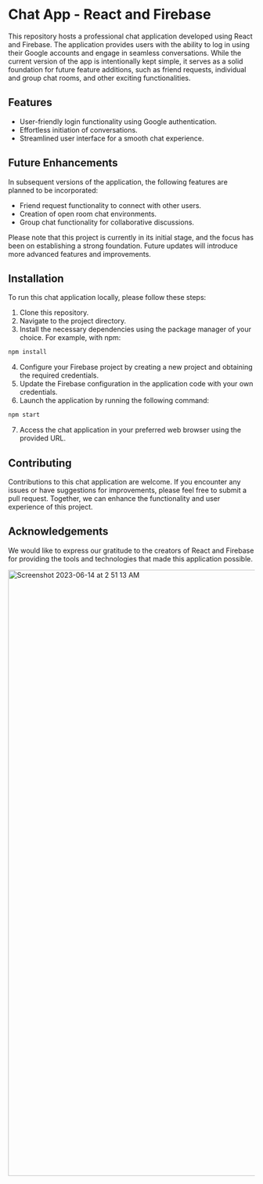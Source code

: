 # Chat App - React and Firebase

This repository hosts a professional chat application developed using React and Firebase. The application provides users with the ability to log in using their Google accounts and engage in seamless conversations. While the current version of the app is intentionally kept simple, it serves as a solid foundation for future feature additions, such as friend requests, individual and group chat rooms, and other exciting functionalities.

## Features

- User-friendly login functionality using Google authentication.
- Effortless initiation of conversations.
- Streamlined user interface for a smooth chat experience.

## Future Enhancements

In subsequent versions of the application, the following features are planned to be incorporated:

- Friend request functionality to connect with other users.
- Creation of open room chat environments.
- Group chat functionality for collaborative discussions.

Please note that this project is currently in its initial stage, and the focus has been on establishing a strong foundation. Future updates will introduce more advanced features and improvements.

## Installation

To run this chat application locally, please follow these steps:

1. Clone this repository.
2. Navigate to the project directory.
3. Install the necessary dependencies using the package manager of your choice. For example, with npm:

```bash
npm install
```

4. Configure your Firebase project by creating a new project and obtaining the required credentials.
5. Update the Firebase configuration in the application code with your own credentials.
6. Launch the application by running the following command:

```bash
npm start
```

7. Access the chat application in your preferred web browser using the provided URL.

## Contributing

Contributions to this chat application are welcome. If you encounter any issues or have suggestions for improvements, please feel free to submit a pull request. Together, we can enhance the functionality and user experience of this project.


## Acknowledgements

We would like to express our gratitude to the creators of React and Firebase for providing the tools and technologies that made this application possible.



<img width="1235" alt="Screenshot 2023-06-14 at 2 51 13 AM" src="https://github.com/EgzonBahtiri/ChatApp/assets/25590360/b77e6189-c07a-4fd3-9cec-a944f11a3bd2">
